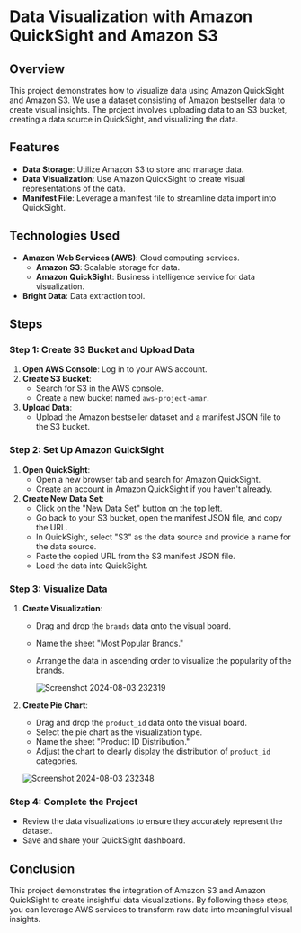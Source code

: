 # Data Visualization with Amazon QuickSight and Amazon S3

## Overview
This project demonstrates how to visualize data using Amazon QuickSight and Amazon S3. We use a dataset consisting of Amazon bestseller data to create visual insights. The project involves uploading data to an S3 bucket, creating a data source in QuickSight, and visualizing the data.

## Features
- **Data Storage**: Utilize Amazon S3 to store and manage data.
- **Data Visualization**: Use Amazon QuickSight to create visual representations of the data.
- **Manifest File**: Leverage a manifest file to streamline data import into QuickSight.

## Technologies Used
- **Amazon Web Services (AWS)**: Cloud computing services.
  - **Amazon S3**: Scalable storage for data.
  - **Amazon QuickSight**: Business intelligence service for data visualization.
- **Bright Data**: Data extraction tool.

## Steps

### Step 1: Create S3 Bucket and Upload Data
1. **Open AWS Console**: Log in to your AWS account.
2. **Create S3 Bucket**: 
   - Search for S3 in the AWS console.
   - Create a new bucket named `aws-project-amar`.
3. **Upload Data**:
   - Upload the Amazon bestseller dataset and a manifest JSON file to the S3 bucket.

### Step 2: Set Up Amazon QuickSight
1. **Open QuickSight**:
   - Open a new browser tab and search for Amazon QuickSight.
   - Create an account in Amazon QuickSight if you haven't already.
2. **Create New Data Set**:
   - Click on the "New Data Set" button on the top left.
   - Go back to your S3 bucket, open the manifest JSON file, and copy the URL.
   - In QuickSight, select "S3" as the data source and provide a name for the data source.
   - Paste the copied URL from the S3 manifest JSON file.
   - Load the data into QuickSight.

### Step 3: Visualize Data
1. **Create Visualization**:
   - Drag and drop the `brands` data onto the visual board.
   - Name the sheet "Most Popular Brands."
   - Arrange the data in ascending order to visualize the popularity of the brands.

     ![Screenshot 2024-08-03 232319](https://github.com/user-attachments/assets/5b67a93b-0229-4975-b401-3b208a90cd00)
2. **Create Pie Chart**:
   - Drag and drop the `product_id` data onto the visual board.
   - Select the pie chart as the visualization type.
   - Name the sheet "Product ID Distribution."
   - Adjust the chart to clearly display the distribution of `product_id` categories.

    ![Screenshot 2024-08-03 232348](https://github.com/user-attachments/assets/cb8a29d4-3359-4ccc-82b3-07042df3fc23)
### Step 4: Complete the Project
- Review the data visualizations to ensure they accurately represent the dataset.
- Save and share your QuickSight dashboard.

## Conclusion
This project demonstrates the integration of Amazon S3 and Amazon QuickSight to create insightful data visualizations. By following these steps, you can leverage AWS services to transform raw data into meaningful visual insights.
